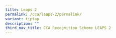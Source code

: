 ```yaml
---
title: Leaps 2
permalink: /cca/leaps-2/permalink/
variant: tiptap
description: ""
third_nav_title: CCA Recognition Scheme LEAPS 2
---
```

